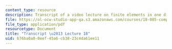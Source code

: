 ```yaml
---
content_type: resource
description: Transcript of a video lecture on finite elements in one dimension.
file: https://ol-ocw-studio-app-qa.s3.amazonaws.com/courses/18-085-computational-science-and-engineering-i-fall-2008/676ba0a00eef45a6cb3823c4da61ee11_18-085F08-L18.pdf
file_type: application/pdf
resourcetype: Document
title: "Transcript \u2013 Lecture 18"
uid: 676ba0a0-0eef-45a6-cb38-23c4da61ee11
---
```

